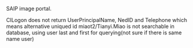 SAIP image portal.

CILogon does not return UserPrincipalName, NedID and Telephone which means alternative uniqued id miaot2/Tianyi.Miao is not searchable in database, using user last and first for querying(not sure if there is same name user)
